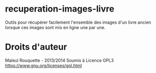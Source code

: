 recuperation-images-livre
==================

Outils pour récupérer facilement l'ensemble des images d'un livre ancien 
lorsque ces images sont mis en ligne une par une.

Droits d'auteur
=========

Maïeul Rouquette - 2013/2014
Soumis à Licence GPL3 https://www.gnu.org/licenses/gpl.html